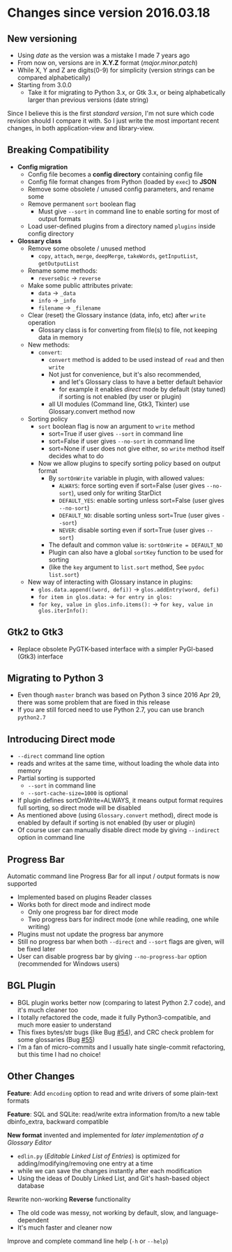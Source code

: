# Changes since version 2016.03.18 #

New versioning
--------------
* Using *date* as the version was a mistake I made 7 years ago
* From now on, versions are in **X.Y.Z** format (*major.minor.patch*)
* While X, Y and Z are digits(0-9) for simplicity (version strings can be compared alphabetically)
* Starting from 3.0.0
    + Take it for migrating to Python 3.x, or Gtk 3.x, or being alphabetically larger than previous versions (date string)


Since I believe this is the first *standard version*, I'm not sure which code revision should I compare it with. So I just write the most important recent changes, in both application-view and library-view.


Breaking Compatibility
----------------------
* **Config migration**
    + Config file becomes a **config directory** containing config file
    + Config file format changes from Python (loaded by `exec`) to **JSON**
    + Remove some obsolete / unused config parameters, and rename some
    + Remove permanent `sort` boolean flag
        * Must give `--sort` in command line to enable sorting for most of output formats
    + Load user-defined plugins from a directory named `plugins` inside config directory
* **Glossary class**
    + Remove some obsolete / unused method
        * `copy`, `attach`, `merge`, `deepMerge`, `takeWords`, `getInputList`, `getOutputList`
    + Rename some methods:
        * `reverseDic` -> `reverse`
    + Make some public attributes private:
        * `data` -> `_data`
        * `info` -> `_info`
        * `filename` -> `_filename`
    + Clear (reset) the Glossary instance (data, info, etc) after `write` operation
        * Glossary class is for converting from file(s) to file, not keeping data in memory
    + New methods:
        * `convert`:
            + `convert` method is added to be used instead of `read` and then `write`
            + Not just for convenience, but it's also recommended,
                * and let's Glossary class to have a better default behavior
                * for example it enables *direct* mode by default (stay tuned) if sorting is not enabled (by user or plugin)
            + all UI modules (Command line, Gtk3, Tkinter) use Glossary.convert method now
    + Sorting policy
        * `sort` boolean flag is now an argument to `write` method
            + sort=True if user gives `--sort` in command line
            + sort=False if user gives `--no-sort` in command line
            + sort=None if user does not give either, so `write` method itself decides what to do
        * Now we allow plugins to specify sorting policy based on output format
            + By `sortOnWrite` variable in plugin, with allowed values:
                * `ALWAYS`: force sorting even if sort=False (user gives `--no-sort`), used only for writing StarDict
                * `DEFAULT_YES`: enable sorting unless sort=False (user gives `--no-sort`)
                * `DEFAULT_NO`: disable sorting unless sort=True (user gives `--sort`)
                * `NEVER`: disable sorting even if sort=True (user gives `--sort`)
            + The default and common value is: `sortOnWrite = DEFAULT_NO`
            + Plugin can also have a global `sortKey` function to be used for sorting
            + (like the `key` argument to `list.sort` method, See `pydoc list.sort`)
    + New way of interacting with Glossary instance in plugins:
        * `glos.data.append((word, defi))` -> `glos.addEntry(word, defi)`
        * `for item in glos.data:` -> `for entry in glos:`
        * `for key, value in glos.info.items():` -> `for key, value in glos.iterInfo():`

Gtk2 to Gtk3
------------
* Replace obsolete PyGTK-based interface with a simpler PyGI-based (Gtk3) interface

Migrating to Python 3
---------------------
* Even though `master` branch was based on Python 3 since 2016 Apr 29, there was some problem that are fixed in this release
* If you are still forced need to use Python 2.7, you can use branch `python2.7`

Introducing Direct mode
----------------------------------------------
* `--direct` command line option
* reads and writes at the same time, without loading the whole data into memory
* Partial sorting is supported
    + `--sort` in command line
    + `--sort-cache-size=1000` is optional
* If plugin defines sortOnWrite=ALWAYS, it means output format requires full sorting, so direct mode will be disabled
* As mentioned above (using `Glossary.convert` method), direct mode is enabled by default if sorting is not enabled (by user or plugin)
* Of course user can manually disable direct mode by giving `--indirect` option in command line

Progress Bar
------------
Automatic command line Progress Bar for all input / output formats is now supported
* Implemented based on plugins Reader classes
* Works both for direct mode and indirect mode
    + Only one progress bar for direct mode
    + Two progress bars for indirect mode (one while reading, one while writing)
* Plugins must not update the progress bar anymore
* Still no progress bar when both `--direct` and `--sort` flags are given, will be fixed later
* User can disable progress bar by giving `--no-progress-bar` option (recommended for Windows users)

BGL Plugin
----------
* BGL plugin works better now (comparing to latest Python 2.7 code), and it's much cleaner too
* I totally refactored the code, made it fully Python3-compatible, and much more easier to understand
* This fixes bytes/str bugs (like Bug [#54](https://github.com/ilius/pyglossary/issues/54)), and CRC check problem for some glossaries (Bug [#55](https://github.com/ilius/pyglossary/issues/55))
* I'm a fan of micro-commits and I usually hate single-commit refactoring, but this time I had no choice!

Other Changes
-------------

**Feature**: Add `encoding` option to read and write drivers of some plain-text formats

**Feature**: SQL and SQLite: read/write extra information from/to a new table dbinfo_extra, backward compatible

**New format** invented and implemented for *later implementation of a Glossary Editor*
* `edlin.py` (*Editable Linked List of Entries*) is optimized for adding/modifying/removing one entry at a time
* while we can save the changes instantly after each modification
* Using the ideas of Doubly Linked List, and Git's hash-based object database

Rewrite non-working **Reverse** functionality
* The old code was messy, not working by default, slow, and language-dependent
* It's much faster and cleaner now

Improve and complete command line help (`-h` or `--help`)

